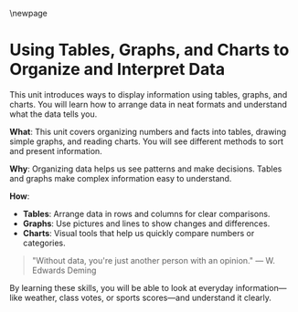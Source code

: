 \newpage
# Using Tables, Graphs, and Charts to Organize and Interpret Data

This unit introduces ways to display information using tables, graphs, and charts. You will learn how to arrange data in neat formats and understand what the data tells you.

**What**: This unit covers organizing numbers and facts into tables, drawing simple graphs, and reading charts. You will see different methods to sort and present information.

**Why**: Organizing data helps us see patterns and make decisions. Tables and graphs make complex information easy to understand.

**How**: 
- **Tables**: Arrange data in rows and columns for clear comparisons.
- **Graphs**: Use pictures and lines to show changes and differences.
- **Charts**: Visual tools that help us quickly compare numbers or categories.

> "Without data, you're just another person with an opinion." — W. Edwards Deming

By learning these skills, you will be able to look at everyday information—like weather, class votes, or sports scores—and understand it clearly.